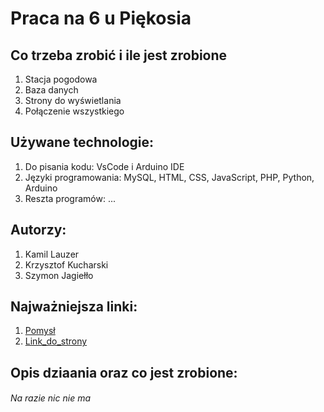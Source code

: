 # Praca na 6 u Piękosia 

## Co trzeba zrobić i ile jest zrobione
1. Stacja pogodowa
2. Baza danych
3. Strony do wyświetlania 
4. Połączenie wszystkiego

## Używane technologie:

1. Do pisania kodu: VsCode i Arduino IDE
2. Języki programowania: MySQL, HTML, CSS, JavaScript, PHP, Python, Arduino
3. Reszta programów: ...

## Autorzy:

1. Kamil Lauzer 
2. Krzysztof Kucharski
3. Szymon Jagiełło

## Najważniejsza linki:

1. [Pomysł]
2. [Link_do_strony]

## Opis dziaania oraz co jest zrobione:

###### Na razie nic nie ma 


<!-- linki do linków -->

[Pomysł]: https://majsterkowo.pl/solarna-stacja-meteo-z-wykorzystaniem-wemos-d1-mini-pro-oraz-raspberry-pi-3-b-czesc-1/
[Link_do_strony]: https://telewizor.ckznr1.debica.pl/pogoda/
